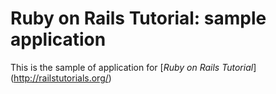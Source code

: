 # Ruby on Rails Tutorial: sample application

This is the sample of application for
[*Ruby on Rails Tutorial*] (http://railstutorials.org/)
